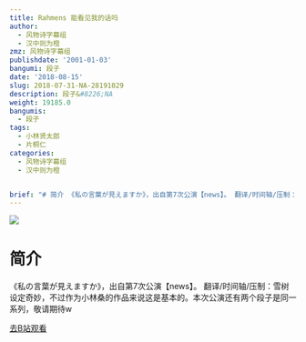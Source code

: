 ```yaml
---
title: Rahmens 能看见我的话吗
author:
  - 风物诗字幕组
  - 汉中则为橙
zmz: 风物诗字幕组
publishdate: '2001-01-03'
bangumi: 段子
date: '2018-08-15'
slug: 2018-07-31-NA-28191029
description: 段子&#8226;NA
weight: 19185.0
bangumis:
  - 段子
tags:
  - 小林贤太郎
  - 片桐仁
categories:
  - 风物诗字幕组
  - 汉中则为橙


brief: "# 简介 《私の言葉が見えますか》，出自第7次公演【news】。 翻译/时间轴/压制：雪树 设定奇妙，不过作为小林桑的作品来说这是基本的。本次公演还有两个段子是同一系列，敬请期待w"
---
```

![](https://i.imgur.com/TJtlQGt.jpg)
# 简介  
《私の言葉が見えますか》，出自第7次公演【news】。
翻译/时间轴/压制：雪树
设定奇妙，不过作为小林桑的作品来说这是基本的。本次公演还有两个段子是同一系列，敬请期待w  

[去B站观看](https://www.bilibili.com/video/av28191029/)
 
